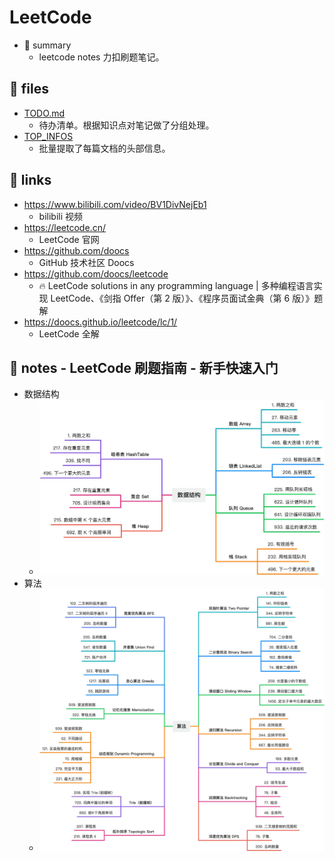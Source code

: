 # LeetCode

- 📝 summary
  - leetcode notes 力扣刷题笔记。

## 📂 files

- [TODO.md](./TODO.md)
  - 待办清单。根据知识点对笔记做了分组处理。
- [TOP_INFOS](./TOP_INFOS.md)
  - 批量提取了每篇文档的头部信息。

## 🔗 links

- https://www.bilibili.com/video/BV1DivNejEb1
  - bilibili 视频
- https://leetcode.cn/
  - LeetCode 官网
- https://github.com/doocs
  - GitHub 技术社区 Doocs
- https://github.com/doocs/leetcode
  - 🔥 LeetCode solutions in any programming language | 多种编程语言实现 LeetCode、《剑指 Offer（第 2 版）》、《程序员面试金典（第 6 版）》题解
- https://doocs.github.io/leetcode/lc/1/
  - LeetCode 全解

## 📒 notes - LeetCode 刷题指南 - 新手快速入门

- 数据结构
  - ![](md-imgs/2024-09-25-15-01-46.png)
- 算法
  - ![](md-imgs/2024-09-25-15-02-56.png)